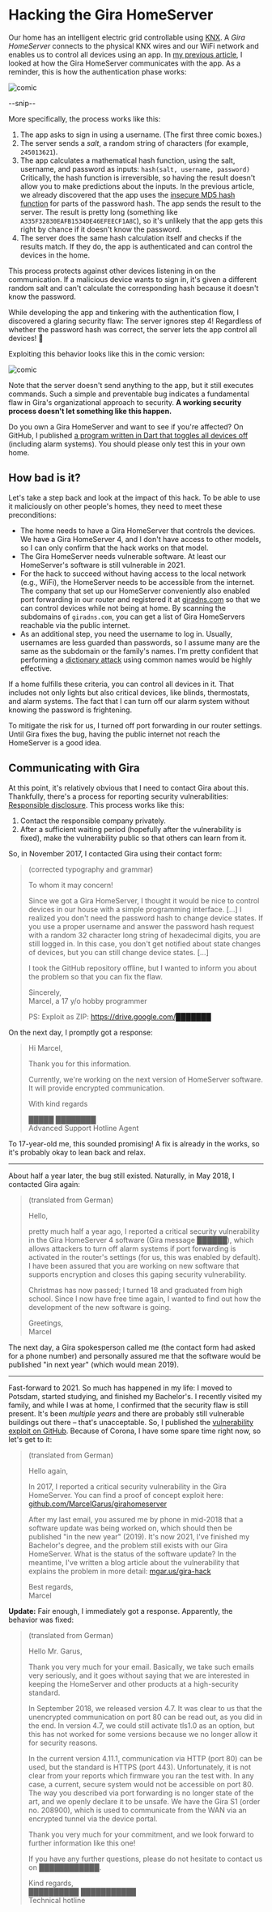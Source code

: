 # Hacking the Gira HomeServer

Our home has an intelligent electric grid controllable using [KNX](https://www.knx.org).
A *Gira HomeServer* connects to the physical KNX wires and our WiFi network and enables us to control all devices using an app.
In [my previous article](/gira), I looked at how the Gira HomeServer communicates with the app.
As a reminder, this is how the authentication phase works:

![comic](https://github.com/MarcelGarus/server/raw/main/blog/images/gira-comic.png)

--snip--

More specifically, the process works like this:

1. The app asks to sign in using a username. (The first three comic boxes.)
2. The server sends a *salt*, a random string of characters (for example, `245013621`).
3. The app calculates a mathematical hash function, using the salt, username, and password as inputs: `hash(salt, username, password)` Critically, the hash function is irreversible, so having the result doesn't allow you to make predictions about the inputs. In the previous article, we already discovered that the app uses the [insecure MD5 hash function](https://en.wikipedia.org/wiki/MD5) for parts of the password hash.
  The app sends the result to the server. The result is pretty long (something like `A335F32830EAFB1534DE46EFEECF1A8C`), so it's unlikely that the app gets this right by chance if it doesn't know the password.
4. The server does the same hash calculation itself and checks if the results match. If they do, the app is authenticated and can control the devices in the home.

This process protects against other devices listening in on the communication.
If a malicious device wants to sign in, it's given a different random salt and can't calculate the corresponding hash because it doesn't know the password.

While developing the app and tinkering with the authentication flow, I discovered a glaring security flaw: The server ignores step 4! Regardless of whether the password hash was correct, the server lets the app control all devices! 🤦

Exploiting this behavior looks like this in the comic version:

![comic](https://github.com/MarcelGarus/server/raw/main/blog/images/gira-hack-comic.png)

Note that the server doesn't send anything to the app, but it still executes commands.
Such a simple and preventable bug indicates a fundamental flaw in Gira's organizational approach to security.
**A working security process doesn't let something like this happen.**

Do you own a Gira HomeServer and want to see if you're affected?
On GitHub, I published [a program written in Dart that toggles all devices off](https://github.com/MarcelGarus/girahomeserver) (including alarm systems).
You should please only test this in your own home.

## How bad is it?

Let's take a step back and look at the impact of this hack.
To be able to use it maliciously on other people's homes, they need to meet these preconditions:

* The home needs to have a Gira HomeServer that controls the devices. We have a Gira HomeServer 4, and I don't have access to other models, so I can only confirm that the hack works on that model.
* The Gira HomeServer needs vulnerable software. At least our HomeServer's software is still vulnerable in 2021.
* For the hack to succeed without having access to the local network (e.g., WiFi), the HomeServer needs to be accessible from the internet. The company that set up our HomeServer conveniently also enabled port forwarding in our router and registered it at [giradns.com](https://giradns.com) so that we can control devices while not being at home. By scanning the subdomains of `giradns.com`, you can get a list of Gira HomeServers reachable via the public internet.
* As an additional step, you need the username to log in. Usually, usernames are less guarded than passwords, so I assume many are the same as the subdomain or the family's names. I'm pretty confident that performing a [dictionary attack](https://en.wikipedia.org/wiki/Dictionary_attack) using common names would be highly effective.

If a home fulfills these criteria, you can control all devices in it.
That includes not only lights but also critical devices, like blinds, thermostats, and alarm systems.
The fact that I can turn off our alarm system without knowing the password is frightening.

To mitigate the risk for us, I turned off port forwarding in our router settings.
Until Gira fixes the bug, having the public internet not reach the HomeServer is a good idea.

## Communicating with Gira

At this point, it's relatively obvious that I need to contact Gira about this.
Thankfully, there's a process for reporting security vulnerabilities: [Responsible disclosure](https://en.wikipedia.org/wiki/Responsible_disclosure).
This process works like this:

1. Contact the responsible company privately.
2. After a sufficient waiting period (hopefully after the vulnerability is fixed), make the vulnerability public so that others can learn from it.

So, in November 2017, I contacted Gira using their contact form:

> <span class="secondary">(corrected typography and grammar)</span>
>
> To whom it may concern!
>
> Since we got a Gira HomeServer, I thought it would be nice to control devices in our house with a simple programming interface.
> <span class="secondary">[…]</span>
> I realized you don't need the password hash to change device states.
> If you use a proper username and answer the password hash request with a random 32 character long string of hexadecimal digits, you are still logged in. In this case, you don't get notified about state changes of devices, but you can still change device states.
> <span class="secondary">[…]</span>
>
> I took the GitHub repository offline, but I wanted to inform you about the problem so that you can fix the flaw.
>
> Sincerely,  
> Marcel, a 17 y/o hobby programmer
>
> PS: Exploit as ZIP: https://drive.google.com/███████

On the next day, I promptly got a response:

> Hi Marcel,
>
> Thank you for this information.
>
> Currently, we're working on the next version of HomeServer software. It will provide encrypted communication.
>
> With kind regards
>
> █████ ████████  
> Advanced Support Hotline Agent

To 17-year-old me, this sounded promising!
A fix is already in the works, so it's probably okay to lean back and relax.

---

About half a year later, the bug still existed.
Naturally, in May 2018, I contacted Gira again:

> <span class="secondary">(translated from German)</span>
>
> Hello,
>
> pretty much half a year ago, I reported a critical security vulnerability in the Gira HomeServer 4 software (Gira message ██████), which allows attackers to turn off alarm systems if port forwarding is activated in the router's settings (for us, this was enabled by default).
> I have been assured that you are working on new software that supports encryption and closes this gaping security vulnerability.
>
> Christmas has now passed; I turned 18 and graduated from high school. Since I now have free time again, I wanted to find out how the development of the new software is going. 
>
> Greetings,  
> Marcel

The next day, a Gira spokesperson called me (the contact form had asked for a phone number) and personally assured me that the software would be published "in next year" (which would mean 2019).

---

Fast-forward to 2021.
So much has happened in my life: I moved to Potsdam, started studying, and finished my Bachelor's.
I recently visited my family, and while I was at home, I confirmed that the security flaw is still present.
It's been *multiple years* and there are probably still vulnerable buildings out there – that's unacceptable.
So, I published the [vulnerability exploit on GitHub](https://github.com/MarcelGarus/girahomeserver).
Because of Corona, I have some spare time right now, so let's get to it:

> <span class="secondary">(translated from German)</span>
>
> Hello again,
>
> In 2017, I reported a critical security vulnerability in the Gira HomeServer. You can find a proof of concept exploit here: [github.com/MarcelGarus/girahomeserver](https://github.com/MarcelGarus/girahomeserver)
>
> After my last email, you assured me by phone in mid-2018 that a software update was being worked on, which should then be published "in the new year" (2019).
> It's now 2021, I've finished my Bachelor's degree, and the problem still exists with our Gira HomeServer. What is the status of the software update? In the meantime, I've written a blog article about the vulnerability that explains the problem in more detail: [mgar.us/gira-hack](https://mgar.us/gira-hack)
>
> Best regards,  
> Marcel

**Update:** Fair enough, I immediately got a response.
Apparently, the behavior was fixed:

> <span class="secondary">(translated from German)</span>
>
> Hello Mr. Garus,
>
> Thank you very much for your email.
> Basically, we take such emails very seriously, and it goes without saying that we are interested in keeping the HomeServer and other products at a high-security standard.
>
> In September 2018, we released version 4.7. It was clear to us that the unencrypted communication on port 80 can be read out, as you did in the end. In version 4.7, we could still activate tls1.0 as an option, but this has not worked for some versions because we no longer allow it for security reasons.
>
> In the current version 4.11.1, communication via HTTP (port 80) can be used, but the standard is HTTPS (port 443). Unfortunately, it is not clear from your reports which firmware you ran the test with. In any case, a current, secure system would not be accessible on port 80. The way you described via port forwarding is no longer state of the art, and we openly declare it to be unsafe. We have the Gira S1 (order no. 208900), which is used to communicate from the WAN via an encrypted tunnel via the device portal.
>
> Thank you very much for your commitment, and we look forward to further information like this one!
>
> If you have any further questions, please do not hesitate to contact us on ████████████.
>
> Kind regards,  
> ██████████ ███████████  
> Technical hotline
